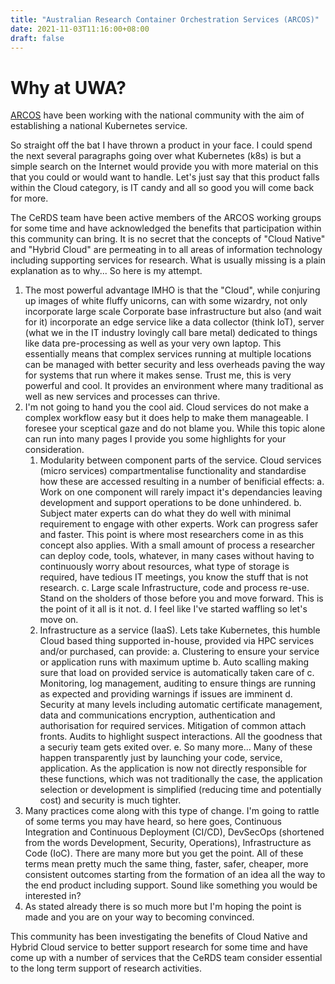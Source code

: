 ```yaml
---
title: "Australian Research Container Orchestration Services (ARCOS)"
date: 2021-11-03T11:16:00+08:00
draft: false
---
```


# Why at UWA?

[ARCOS](https://arcos.ardc.edu.au) have been working with the national community with the aim of establishing a national Kubernetes service.

So straight off the bat I have thrown a product in your face. I could spend the next several paragraphs going over what Kubernetes (k8s) is but a simple search on
the Internet would provide you with more material on this that you could or would want to handle. Let's just say that this product falls within the Cloud category, 
is IT candy and all so good you will come back for more.

The CeRDS team have been active members of the ARCOS working groups for some time and have acknowledged the benefits that participation within this community can bring.
It is no secret that the concepts of "Cloud Native" and "Hybrid Cloud" are permeating in to all areas of information technology including supporting services for research.
What is usually missing is a plain explanation as to why... So here is my attempt.

1. The most powerful advantage IMHO is that the "Cloud", while conjuring up images of white fluffy unicorns, can with some wizardry, not only
   incorporate large scale Corporate base infrastructure but also (and wait for it) incorporate an edge service like a data collector (think IoT), server
   (what we in the IT industry lovingly call bare metal) dedicated to things like data pre-processing as well as your very own laptop. This essentially means
   that complex services running at multiple locations can be managed with better security and less overheads paving the way for systems that run where it makes sense.
   Trust me, this is very powerful and cool. It provides an environment where many traditional as well as new services and processes can thrive.
2. I'm not going to hand you the cool aid. Cloud services do not make a complex workflow easy but it does help to make them manageable.
   I foresee your sceptical gaze and do not blame you. While this topic alone can run into many pages I provide you some highlights for your consideration.
   1. Modularity between component parts of the service. Cloud services (micro services) compartmentalise functionality and standardise how these are accessed 
      resulting in a number of benificial effects:
      a. Work on one component will rarely impact it's dependancies leaving development and support operations to be done unhindered.
      b. Subject mater experts can do what they do well with minimal requirement to engage with other experts. Work can progress safer and faster. This point
         is where most researchers come in as this concept also applies. With a small amount of process a researcher can deploy code, tools, whatever, in many cases without
         having to continuously worry about resources, what type of storage is required, have tedious IT meetings, you know the stuff that is not research.
      c. Large scale Infrastructure, code and process re-use. Stand on the sholders of those before you and move forward. This is the point of it all is it not.
      d. I feel like I've started waffling so let's move on.
   2. Infrastructure as a service (IaaS). Lets take Kubernetes, this humble Cloud based thing supported in-house, provided via HPC services and/or purchased, can provide:
      a. Clustering to ensure your service or application runs with maximum uptime
      b. Auto scalling making sure that load on provided service is automatically taken care of
      c. Monitoring, log management, auditing to ensure things are running as expected and providing warnings if issues are imminent
      d. Security at many levels including automatic certificate management, data and communications encryption, authentication and authorisation for required services.
         Mitigation of common attach fronts. Audits to highlight suspect interactions. All the goodness that a securiy team gets exited over.
      e. So many more...
      Many of these happen transparently just by launching your code, service, application. As the application is now not directly responsible for these functions, which was not traditionally
      the case, the application selection or development is simplified (reducing time and potentially cost) and security is much tighter.
3. Many practices come along with this type of change. I'm going to rattle of some terms you may have heard, so here goes, Continuous Integration and Continuous Deployment (CI/CD),
   DevSecOps (shortened from the words Development, Security, Operations), Infrastructure as Code (IoC). There are many more but you get the point. All of these terms mean
   pretty much the same thing, faster, safer, cheaper, more consistent outcomes starting from the formation of an idea all the way to the end product including support. Sound
   like something you would be interested in?
4. As stated already there is so much more but I'm hoping the point is made and you are on your way to becoming convinced.

This community has been investigating the benefits of Cloud Native and Hybrid Cloud service to better support research for some time 
and have come up with a number of services that the CeRDS team consider essential to the long term support of research activities.
